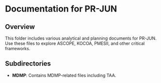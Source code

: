 # Documentation for PR-JUN

## Overview
This folder includes various analytical and planning documents for PR-JUN. Use these files to explore ASCOPE, KOCOA, PMESII, and other critical frameworks.

## Subdirectories
- **MDMP**: Contains MDMP-related files including TAA.
